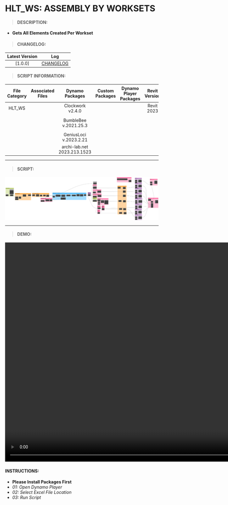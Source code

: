 # HLT_WS: ASSEMBLY BY WORKSETS

> #### DESCRIPTION: 
- **Gets All Elements Created Per Workset**

> #### CHANGELOG:

| Latest Version | Log |
| :-------: | :----: | 
|[1.0.0] | [CHANGELOG](/_scripts/_project/266_HLT/WORKSETS/changelog/HLT_WS_AssemblyByWorkset.md) |

> #### SCRIPT INFORMATION: 

| File Category| Associated Files | Dynamo Packages | Custom Packages | Dynamo Player Packages | Revit Version | Author | Reviewed By | File Name & Location | 
| :-------: | :----: | :---: | :---: | :---: | :---: | :---: | :---: | :--: |
| HLT_WS |  | Clockwork v2.4.0 | | | Revit 2023 | Cathrine Macabuhay |  | HLT_WS_AssemblyByWorkset |
|           |  | BumbleBee v.2021.25.3| | | | | | (https://bimcapcom.sharepoint.com/:f:/s/BCP-Main/EimlJc2T9Q1OuyriXhRUYY0Bynbr6wfdSikjhZbcGoAgRA?e=JfhIHO) |                 
|           |  | GeniusLoci v.2023.2.21 |   
| | | archi-lab.net 2023.213.1523 |             

----------------------------------------------------------------

> #### SCRIPT:
<img src="./_scripts/_project/266_HLT/WORKSETS/images/HLT_WS_AssemblyByWorksets V1.0.0.png">

------------------------------------------------------------------
> #### **DEMO**: 

<video width="1280" height="720" controls>
 <source src="./_scripts/_project/266_HLT/WORKSETS/demo/HLT_WS_AssemblyByWorksets.mp4" type="video/mp4">
</video>

#### INSTRUCTIONS: 
- **Please Install Packages First**
- *01: Open Dynamo Player*
- *02: Select Excel File Location*
- *03: Run Script*